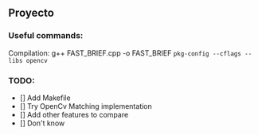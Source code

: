 ## Proyecto ##

### Useful commands: ###

Compilation:
g++ FAST_BRIEF.cpp -o FAST_BRIEF `pkg-config --cflags --libs opencv`

### TODO: ###
- [] Add Makefile
- [] Try OpenCv Matching implementation
- [] Add other features to compare
- [] Don't know

